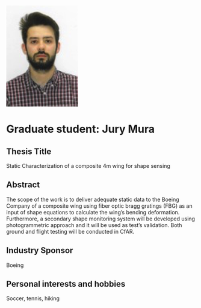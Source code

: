 ---
---
<img src="/profile/jury.png"/>
<h1>Graduate student: Jury Mura</h1>

<h2>Thesis Title</h2>
<p>Static Characterization of a composite 4m wing for shape sensing</p>

<h2>Abstract</h2>
<p>The scope of the work is to deliver adequate static data to the Boeing Company of a composite wing using fiber optic bragg gratings (FBG) as an input of shape equations to calculate the wing’s bending deformation. Furthermore, a secondary shape monitoring system will be developed using photogrammetric approach and it will be used as test’s validation. Both ground and flight testing will be conducted in CfAR.</p>

<h2>Industry Sponsor</h2>
<p>Boeing</p>

<h2>Personal interests and hobbies</h2>
<p>Soccer, tennis, hiking</p>
